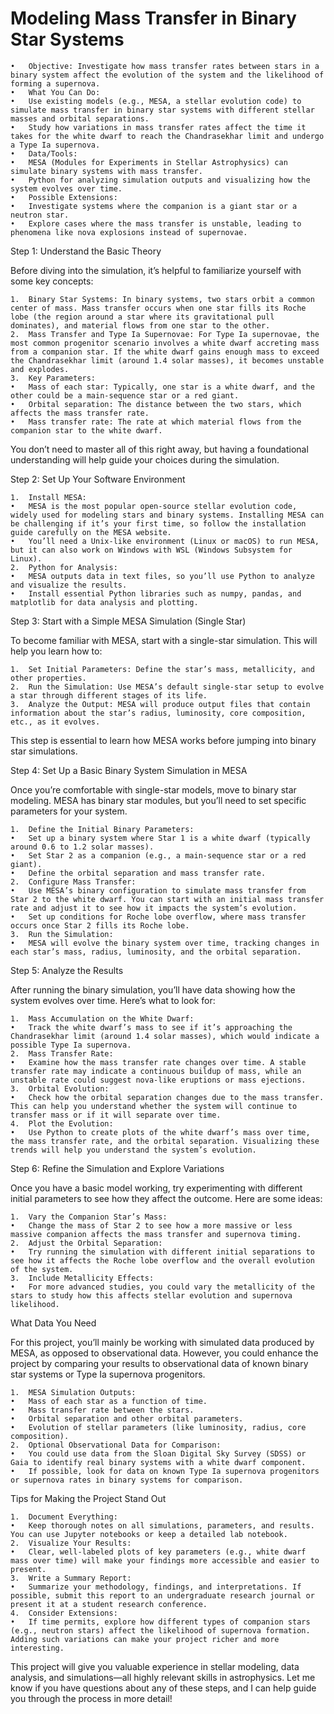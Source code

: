 # Modeling Mass Transfer in Binary Star Systems

	•	Objective: Investigate how mass transfer rates between stars in a binary system affect the evolution of the system and the likelihood of forming a supernova.
	•	What You Can Do:
  	•	Use existing models (e.g., MESA, a stellar evolution code) to simulate mass transfer in binary star systems with different stellar masses and orbital separations.
  	•	Study how variations in mass transfer rates affect the time it takes for the white dwarf to reach the Chandrasekhar limit and undergo a Type Ia supernova.
	•	Data/Tools:
  	•	MESA (Modules for Experiments in Stellar Astrophysics) can simulate binary systems with mass transfer.
  	•	Python for analyzing simulation outputs and visualizing how the system evolves over time.
	•	Possible Extensions:
  	•	Investigate systems where the companion is a giant star or a neutron star.
  	•	Explore cases where the mass transfer is unstable, leading to phenomena like nova explosions instead of supernovae.

Step 1: Understand the Basic Theory

Before diving into the simulation, it’s helpful to familiarize yourself with some key concepts:

	1.	Binary Star Systems: In binary systems, two stars orbit a common center of mass. Mass transfer occurs when one star fills its Roche lobe (the region around a star where its gravitational pull dominates), and material flows from one star to the other.
	2.	Mass Transfer and Type Ia Supernovae: For Type Ia supernovae, the most common progenitor scenario involves a white dwarf accreting mass from a companion star. If the white dwarf gains enough mass to exceed the Chandrasekhar limit (around 1.4 solar masses), it becomes unstable and explodes.
	3.	Key Parameters:
	•	Mass of each star: Typically, one star is a white dwarf, and the other could be a main-sequence star or a red giant.
	•	Orbital separation: The distance between the two stars, which affects the mass transfer rate.
	•	Mass transfer rate: The rate at which material flows from the companion star to the white dwarf.

You don’t need to master all of this right away, but having a foundational understanding will help guide your choices during the simulation.

Step 2: Set Up Your Software Environment

	1.	Install MESA:
	•	MESA is the most popular open-source stellar evolution code, widely used for modeling stars and binary systems. Installing MESA can be challenging if it’s your first time, so follow the installation guide carefully on the MESA website.
	•	You’ll need a Unix-like environment (Linux or macOS) to run MESA, but it can also work on Windows with WSL (Windows Subsystem for Linux).
	2.	Python for Analysis:
	•	MESA outputs data in text files, so you’ll use Python to analyze and visualize the results.
	•	Install essential Python libraries such as numpy, pandas, and matplotlib for data analysis and plotting.

Step 3: Start with a Simple MESA Simulation (Single Star)

To become familiar with MESA, start with a single-star simulation. This will help you learn how to:

	1.	Set Initial Parameters: Define the star’s mass, metallicity, and other properties.
	2.	Run the Simulation: Use MESA’s default single-star setup to evolve a star through different stages of its life.
	3.	Analyze the Output: MESA will produce output files that contain information about the star’s radius, luminosity, core composition, etc., as it evolves.

This step is essential to learn how MESA works before jumping into binary star simulations.

Step 4: Set Up a Basic Binary System Simulation in MESA

Once you’re comfortable with single-star models, move to binary star modeling. MESA has binary star modules, but you’ll need to set specific parameters for your system.

	1.	Define the Initial Binary Parameters:
	•	Set up a binary system where Star 1 is a white dwarf (typically around 0.6 to 1.2 solar masses).
	•	Set Star 2 as a companion (e.g., a main-sequence star or a red giant).
	•	Define the orbital separation and mass transfer rate.
	2.	Configure Mass Transfer:
	•	Use MESA’s binary configuration to simulate mass transfer from Star 2 to the white dwarf. You can start with an initial mass transfer rate and adjust it to see how it impacts the system’s evolution.
	•	Set up conditions for Roche lobe overflow, where mass transfer occurs once Star 2 fills its Roche lobe.
	3.	Run the Simulation:
	•	MESA will evolve the binary system over time, tracking changes in each star’s mass, radius, luminosity, and the orbital separation.

Step 5: Analyze the Results

After running the binary simulation, you’ll have data showing how the system evolves over time. Here’s what to look for:

	1.	Mass Accumulation on the White Dwarf:
	•	Track the white dwarf’s mass to see if it’s approaching the Chandrasekhar limit (around 1.4 solar masses), which would indicate a possible Type Ia supernova.
	2.	Mass Transfer Rate:
	•	Examine how the mass transfer rate changes over time. A stable transfer rate may indicate a continuous buildup of mass, while an unstable rate could suggest nova-like eruptions or mass ejections.
	3.	Orbital Evolution:
	•	Check how the orbital separation changes due to the mass transfer. This can help you understand whether the system will continue to transfer mass or if it will separate over time.
	4.	Plot the Evolution:
	•	Use Python to create plots of the white dwarf’s mass over time, the mass transfer rate, and the orbital separation. Visualizing these trends will help you understand the system’s evolution.

Step 6: Refine the Simulation and Explore Variations

Once you have a basic model working, try experimenting with different initial parameters to see how they affect the outcome. Here are some ideas:

	1.	Vary the Companion Star’s Mass:
	•	Change the mass of Star 2 to see how a more massive or less massive companion affects the mass transfer and supernova timing.
	2.	Adjust the Orbital Separation:
	•	Try running the simulation with different initial separations to see how it affects the Roche lobe overflow and the overall evolution of the system.
	3.	Include Metallicity Effects:
	•	For more advanced studies, you could vary the metallicity of the stars to study how this affects stellar evolution and supernova likelihood.

What Data You Need

For this project, you’ll mainly be working with simulated data produced by MESA, as opposed to observational data. However, you could enhance the project by comparing your results to observational data of known binary star systems or Type Ia supernova progenitors.

	1.	MESA Simulation Outputs:
	•	Mass of each star as a function of time.
	•	Mass transfer rate between the stars.
	•	Orbital separation and other orbital parameters.
	•	Evolution of stellar parameters (like luminosity, radius, core composition).
	2.	Optional Observational Data for Comparison:
	•	You could use data from the Sloan Digital Sky Survey (SDSS) or Gaia to identify real binary systems with a white dwarf component.
	•	If possible, look for data on known Type Ia supernova progenitors or supernova rates in binary systems for comparison.

Tips for Making the Project Stand Out

	1.	Document Everything:
	•	Keep thorough notes on all simulations, parameters, and results. You can use Jupyter notebooks or keep a detailed lab notebook.
	2.	Visualize Your Results:
	•	Clear, well-labeled plots of key parameters (e.g., white dwarf mass over time) will make your findings more accessible and easier to present.
	3.	Write a Summary Report:
	•	Summarize your methodology, findings, and interpretations. If possible, submit this report to an undergraduate research journal or present it at a student research conference.
	4.	Consider Extensions:
	•	If time permits, explore how different types of companion stars (e.g., neutron stars) affect the likelihood of supernova formation. Adding such variations can make your project richer and more interesting.

This project will give you valuable experience in stellar modeling, data analysis, and simulations—all highly relevant skills in astrophysics. Let me know if you have questions about any of these steps, and I can help guide you through the process in more detail!
